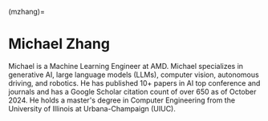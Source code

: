 <head>
  <meta charset="UTF-8">
  <meta name="description" content="Michael Zhang">
  <meta name="keywords" content="AMD GPU, MI300, MI250, ROCm, blog, contributor, blog author">
</head>

(mzhang)=

# Michael Zhang

Michael is a Machine Learning Engineer at AMD. Michael specializes in generative AI, large language models (LLMs), computer vision, autonomous driving, and robotics. He has published 10+ papers in AI top conference and journals and has a Google Scholar citation count of over 650 as of October 2024. He holds a master's degree in Computer Engineering from the University of Illinois at Urbana-Champaign (UIUC).
